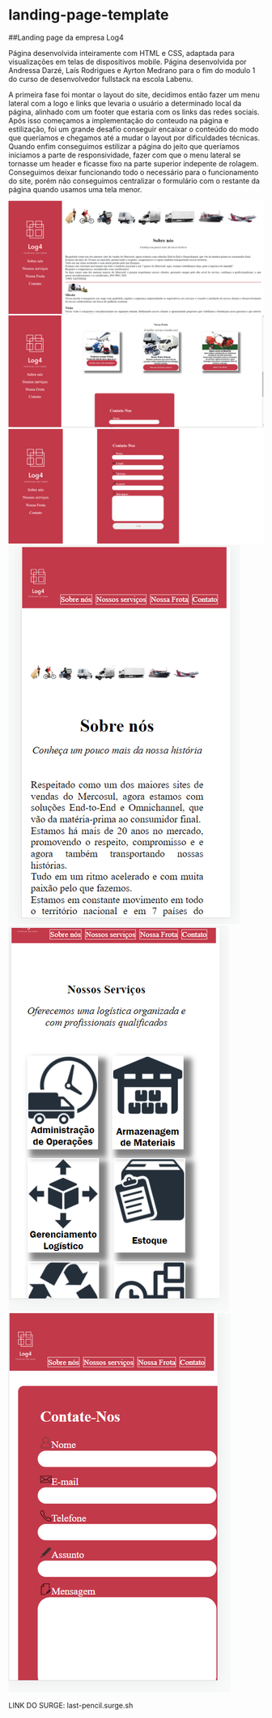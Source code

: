 # landing-page-template

##Landing page da empresa Log4

Página desenvolvida inteiramente com HTML e CSS, adaptada para visualizações em telas de dispositivos mobile.
Página desenvolvida por Andressa Darzé, Laís Rodrigues e Ayrton Medrano para o fim do modulo 1 do curso de desenvolvedor fullstack na escola Labenu.

A primeira fase foi montar o layout do site, decidimos então fazer um menu lateral com a logo e links que levaria o usuário a determinado local da página, alinhado com um footer que estaria com os links das redes sociais.
Após isso começamos a implementação do conteudo na página e estilização, foi um grande desafio conseguir encaixar o conteúdo do modo que queríamos e chegamos até a mudar o layout por dificuldades técnicas.
Quando enfim conseguimos estilizar a página do jeito que queríamos iniciamos a parte de responsividade, fazer com que o menu lateral se tornasse um header e ficasse fixo na parte superior indepente de rolagem.
Conseguimos deixar funcionando todo o necessário para o funcionamento do site, porém não conseguimos centralizar o formulário com o restante da página quando usamos uma tela menor.

<img src="./img/print1.png">
<img src="./img/print2.png">
<img src="./img/print3.png">
<img src="./img/print4.png">
<img src="./img/print5.png">
<img src="./img/print6.png">

LINK DO SURGE:
last-pencil.surge.sh
